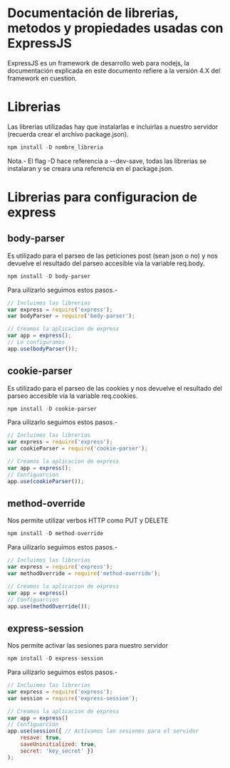 Documentación de librerias, metodos y propiedades usadas con ExpressJS
======================================================================

ExpressJS es un framework de desarrollo web para nodejs, la documentación explicada en este documento refiere a la versión 4.X del framework en cuestion.

# Librerias

Las librerias utilizadas hay que instalarlas e incluirlas a nuestro servidor (recuerda crear el archivo package.json).


```js
npm install -D nombre_libreria
```

Nota.- El flag -D hace referencia a --dev-save, todas las librerias se instalaran y se creara una referencia en el package.json.

# Librerias para configuracion de express

## body-parser

Es utilizado para el parseo de las peticiones post (sean json o no) y nos devuelve el resultado del parseo accesible vía la variable req.body.

```js
npm install -D body-parser
```

Para uilizarlo seguimos estos pasos.-

```js
// Incluimos las librerias
var express = require('express');
var bodyParser = require('body-parser');

// Creamos la aplicacion de express
var app = express();
// Lo configuramos
app.use(bodyParser());
```

## cookie-parser

Es utilizado para el parseo de las cookies y nos devuelve el resultado del parseo accesible vía la variable req.cookies.

```js
npm install -D cookie-parser
```

Para uilizarlo seguimos estos pasos.-

```js
// Incluimos las librerias
var express = require('express');
var cookieParser = require('cookie-parser');

// Creamos la aplicacion de express
var app = express();
// Configuarcion
app.use(cookieParser());
```

## method-override

Nos permite utilizar verbos HTTP como PUT y DELETE

```js
npm install -D method-override
```

Para uilizarlo seguimos estos pasos.-

```js
// Incluimos las librerias
var express = require('express');
var methodOverride = require('method-override');

// Creamos la aplicacion de express
var app = express()
// Configuarcion
app.use(methodOverride());
```

## express-session

Nos permite activar las sesiones para nuestro servidor

```js
npm install -D express-session
```

Para uilizarlo seguimos estos pasos.-

```js
// Incluimos las librerias
var express = require('express');
var session = require('express-session');

// Creamos la aplicacion de express
var app = express()
// Configuarcion
app.use(session({ // Activamos las sesiones para el servidor
	resave: true,
	saveUninitialized: true,
	secret: 'key_secret' })
);
```
